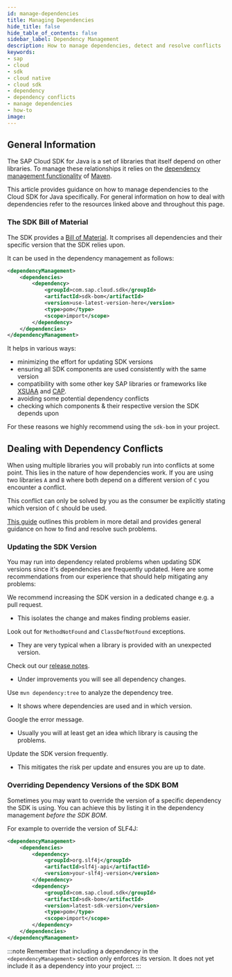 ```yaml
---
id: manage-dependencies
title: Managing Dependencies
hide_title: false
hide_table_of_contents: false
sidebar_label: Dependency Management
description: How to manage dependencies, detect and resolve conflicts 
keywords:
- sap
- cloud
- sdk
- cloud native
- cloud sdk
- dependency
- dependency conflicts
- manage dependencies
- how-to
image:
---
```


## General Information

The SAP Cloud SDK for Java is a set of libraries that itself depend on other libraries.
To manage these relationships it relies on the [dependency management functionality](https://maven.apache.org/guides/introduction/introduction-to-dependency-mechanism.html) of [Maven](https://maven.apache.org/index.html).

This article provides guidance on how to manage dependencies to the Cloud SDK for Java specifically.
For general information on how to deal with dependencies refer to the resources linked above and throughout this page.

### The SDK Bill of Material

The SDK provides a [Bill of Material](https://dzone.com/articles/the-bill-of-materials-in-maven).
It comprises all dependencies and their specific version that the SDK relies upon.

It can be used in the dependency management as follows:

```xml
<dependencyManagement>
    <dependencies>
        <dependency>
            <groupId>com.sap.cloud.sdk</groupId>
            <artifactId>sdk-bom</artifactId>
            <version>use-latest-version-here</version>
            <type>pom</type>
            <scope>import</scope>
        </dependency>
    </dependencies>        
</dependencyManagement>
```

It helps in various ways:
- minimizing the effort for updating SDK versions
- ensuring all SDK components are used consistently with the same version
- compatibility with some other key SAP libraries or frameworks like [XSUAA](https://github.com/SAP/cloud-security-xsuaa-integration) and [CAP](https://cap.cloud.sap/docs/).
- avoiding some potential dependency conflicts
- checking which components & their respective version the SDK depends upon

For these reasons we highly recommend using the `sdk-bom` in your project.

## Dealing with Dependency Conflicts

When using multiple libraries you will probably run into conflicts at some point.
This lies in the nature of how dependencies work.
If you are using two libraries `A` and `B` where both depend on a different version of `C` you encounter a conflict.

This conflict can only be solved by you as the consumer be explicitly stating which version of `C` should be used.

[This guide](https://dzone.com/articles/solving-dependency-conflicts-in-maven) outlines this problem in more detail and provides general guidance on how to find and resolve such problems.

### Updating the SDK Version

You may run into dependency related problems when updating SDK versions since it's dependencies are frequently updated.
Here are some recommendations from our experience that should help mitigating any problems:

We recommend increasing the SDK version in a dedicated change e.g. a pull request.
- This isolates the change and makes finding problems easier.

Look out for `MethodNotFound` and `ClassDefNotFound` exceptions.
- They are very typical when a library is provided with an unexpected version.

Check out our [release notes](../release-notes.md).
- Under improvements you will see all dependency changes.

Use `mvn dependency:tree` to analyze the dependency tree.
- It shows where dependencies are used and in which version.

Google the error message.
- Usually you will at least get an idea which library is causing the problems.

Update the SDK version frequently.
- This mitigates the risk per update and ensures you are up to date.

### Overriding Dependency Versions of the SDK BOM

Sometimes you may want to override the version of a specific dependency the SDK is using.
You can achieve this by listing it in the dependency management _before the SDK BOM_.

For example to override the version of SLF4J:
```xml
<dependencyManagement>
    <dependencies>
        <dependency>
            <groupId>org.slf4j</groupId>
            <artifactId>slf4j-api</artifactId>
            <version>your-slf4j-version</version>
        </dependency>
        <dependency>
            <groupId>com.sap.cloud.sdk</groupId>
            <artifactId>sdk-bom</artifactId>
            <version>latest-sdk-version</version>
            <type>pom</type>
            <scope>import</scope>
        </dependency>
    </dependencies>
</dependencyManagement>
```

:::note
Remember that including a dependency in the `<dependencyManagement>` section only enforces its version.
It does not yet include it as a dependency into your project.
:::
